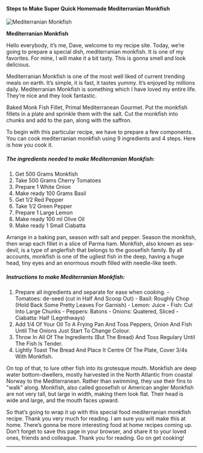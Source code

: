             

#### Steps to Make Super Quick Homemade Mediterranian Monkfish

![Mediterranian Monkfish](https://img-global.cpcdn.com/recipes/5b92be90e8a277ba/751x532cq70/mediterranian-monkfish-recipe-main-photo.jpg)

**Mediterranian Monkfish**

Hello everybody, it’s me, Dave, welcome to my recipe site. Today, we’re going to prepare a special dish, mediterranian monkfish. It is one of my favorites. For mine, I will make it a bit tasty. This is gonna smell and look delicious.

Mediterranian Monkfish is one of the most well liked of current trending meals on earth. It’s simple, it is fast, it tastes yummy. It’s enjoyed by millions daily. Mediterranian Monkfish is something which I have loved my entire life. They’re nice and they look fantastic.

Baked Monk Fish Fillet, Primal Mediterranean Gourmet. Put the monkfish fillets in a plate and sprinkle them with the salt. Cut the monkfish into chunks and add to the pan, along with the saffron.

To begin with this particular recipe, we have to prepare a few components. You can cook mediterranian monkfish using 9 ingredients and 4 steps. Here is how you cook it.

##### The ingredients needed to make Mediterranian Monkfish:

1.  Get 500 Grams Monkfish
2.  Take 500 Grams Cherry Tomatoes
3.  Prepare 1 White Onion
4.  Make ready 100 Grams Basil
5.  Get 1/2 Red Pepper
6.  Take 1/2 Green Pepper
7.  Prepare 1 Large Lemon
8.  Make ready 100 ml Olive Oil
9.  Make ready 1 Small Ciabatta

Arrange in a baking pan, season with salt and pepper. Season the monkfish, then wrap each fillet in a slice of Parma ham. Monkfish, also known as sea-devil, is a type of anglerfish that belongs to the goosefish family. By all accounts, monkfish is one of the ugliest fish in the deep, having a huge head, tiny eyes and an enormous mouth filled with needle-like teeth.

##### Instructions to make Mediterranian Monkfish:

1.  Prepare all ingredients and separate for ease when cooking. - Tomatoes: de-seed (cut in Half And Scoop Out) - Basil: Roughly Chop (Hold Back Some Pretty Leaves For Garnish) - Lemon: Juice - Fish: Cut Into Large Chunks - Peppers: Batons - Onions: Quatered, Sliced - Ciabatta: Half (Legnthways)
2.  Add 1/4 Of Your Oil To A Frying Pan And Toss Peppers, Onion And Fish Until The Onions Just Start To Change Colour.
3.  Throw In All Of The Ingredients (But The Bread) And Toss Regulary Until The Fish Is Tender.
4.  Lightly Toast The Bread And Place It Centre Of The Plate, Cover 3/4s With Monkfish.

On top of that, to lure other fish into its grotesque mouth. Monkfish are deep water bottom-dwellers, mostly harvested in the North Atlantic from coastal Norway to the Mediterranean. Rather than swimming, they use their fins to "walk" along. Monkfish, also called goosefish or American angler Monkfish are not very tall, but large in width, making them look flat. Their head is wide and large, and the mouth faces upward.

So that’s going to wrap it up with this special food mediterranian monkfish recipe. Thank you very much for reading. I am sure you will make this at home. There’s gonna be more interesting food at home recipes coming up. Don’t forget to save this page in your browser, and share it to your loved ones, friends and colleague. Thank you for reading. Go on get cooking!

* * *